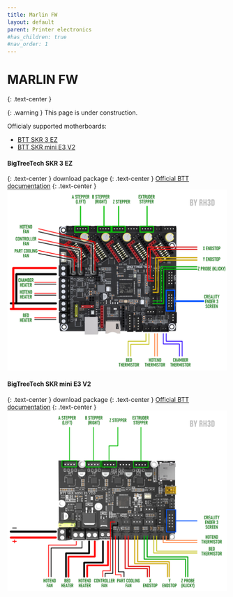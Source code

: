 ```yaml
---
title: Marlin FW
layout: default
parent: Printer electronics
#has_children: true
#nav_order: 1
---
```

# MARLIN FW
{: .text-center }

{: .warning }
This page is under construction.

Officialy supported motherboards:
- [BTT SKR 3 EZ]
- [BTT SKR mini E3 V2]

#### BigTreeTech SKR 3 EZ
{: .text-center }
download package
{: .text-center }
[Official BTT documentation](https://github.com/bigtreetech/SKR-3/tree/master/Hardware%20(SKR%203%20EZ))
{: .text-center }
![](./assets/images/diagram/SKR3EZ_MARLIN_WD.png)

#### BigTreeTech SKR mini E3 V2
{: .text-center }
download package
{: .text-center }
[Official BTT documentation](https://github.com/bigtreetech/BIGTREETECH-SKR-mini-E3/tree/master/hardware/BTT%20SKR%20MINI%20E3%20V2.0/Hardware)
{: .text-center }
![](./assets/images/diagram/SKRminiE3v2_MARLIN_WD.png)

[BTT SKR 3 EZ]: https://rh3d.xyz/marlin.html#bigtreetech-skr-3-ez
[BTT SKR mini E3 V2]: https://rh3d.xyz/marlin.html#bigtreetech-skr-mini-e3-v2
